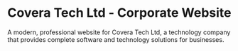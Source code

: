 # Covera Tech Ltd - Corporate Website

A modern, professional website for Covera Tech Ltd, a technology company that provides complete software and technology solutions for businesses.
